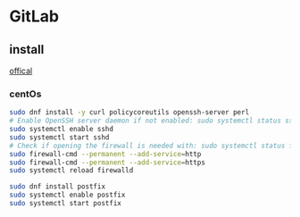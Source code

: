 # GitLab
## install
[offical](https://about.gitlab.com/install)
### centOs
```sh
sudo dnf install -y curl policycoreutils openssh-server perl
# Enable OpenSSH server daemon if not enabled: sudo systemctl status sshd
sudo systemctl enable sshd
sudo systemctl start sshd
# Check if opening the firewall is needed with: sudo systemctl status firewalld
sudo firewall-cmd --permanent --add-service=http
sudo firewall-cmd --permanent --add-service=https
sudo systemctl reload firewalld
```
```sh
sudo dnf install postfix
sudo systemctl enable postfix
sudo systemctl start postfix
```